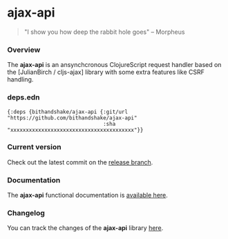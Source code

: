 
# ajax-api

> "I show you how deep the rabbit hole goes" – Morpheus

### Overview

The <strong>ajax-api</strong> is an ansynchcronous ClojureScript request handler
based on the [JulianBirch / cljs-ajax] library with some extra features like CSRF handling.

### deps.edn

```
{:deps {bithandshake/ajax-api {:git/url "https://github.com/bithandshake/ajax-api"
                               :sha     "xxxxxxxxxxxxxxxxxxxxxxxxxxxxxxxxxxxxxxxx"}}
```

### Current version

Check out the latest commit on the [release branch](https://github.com/bithandshake/ajax-api/tree/release).

### Documentation

The <strong>ajax-api</strong> functional documentation is [available here](documentation/COVER.md).

### Changelog

You can track the changes of the <strong>ajax-api</strong> library [here](CHANGES.md).

